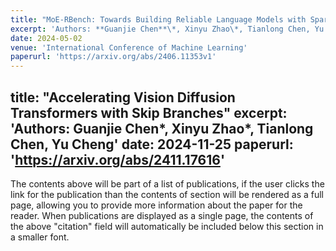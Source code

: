 ```yaml
---
title: "MoE-RBench: Towards Building Reliable Language Models with Sparse Mixture-of-Experts"
excerpt: 'Authors: **Guanjie Chen**\*, Xinyu Zhao\*, Tianlong Chen, Yu Cheng'
date: 2024-05-02
venue: 'International Conference of Machine Learning'
paperurl: 'https://arxiv.org/abs/2406.11353v1'
---
```

title: "Accelerating Vision Diffusion Transformers with Skip Branches"
excerpt: 'Authors: **Guanjie Chen**\*, Xinyu Zhao\*, Tianlong Chen, Yu Cheng'
date: 2024-11-25
paperurl: 'https://arxiv.org/abs/2411.17616'
---

The contents above will be part of a list of publications, if the user clicks the link for the publication than the contents of section will be rendered as a full page, allowing you to provide more information about the paper for the reader. When publications are displayed as a single page, the contents of the above "citation" field will automatically be included below this section in a smaller font.
